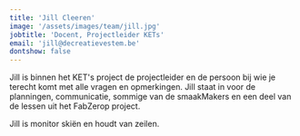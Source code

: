 ```yaml
---
title: 'Jill Cleeren'
image: '/assets/images/team/jill.jpg'
jobtitle: 'Docent, Projectleider KETs'
email: 'jill@decreatievestem.be'
dontshow: false
---
```


Jill is binnen het KET's project de projectleider en de persoon bij wie je terecht komt met alle vragen en opmerkingen. Jill staat in voor de planningen, communicatie, sommige van de smaakMakers en een deel van de lessen uit het FabZerop project.

Jill is monitor skiën en houdt van zeilen.
